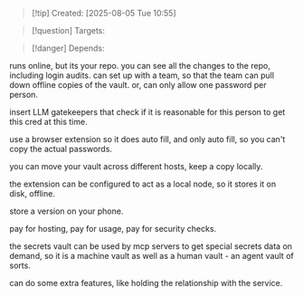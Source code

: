
>[!tip] Created: [2025-08-05 Tue 10:55]

>[!question] Targets: 

>[!danger] Depends: 

runs online, but its your repo.
you can see all the changes to the repo, including login audits.
can set up with a team, so that the team can pull down offline copies of the vault.
or, can only allow one password per person.

insert LLM gatekeepers that check if it is reasonable for this person to get this cred at this time.

use a browser extension so it does auto fill, and only auto fill, so you can't copy the actual passwords.

you can move your vault across different hosts, keep a copy locally.

the extension can be configured to act as a local node, so it stores it on disk, offline.

store a version on your phone.

pay for hosting, pay for usage, pay for security checks.

the secrets vault can be used by mcp servers to get special secrets data on demand, so it is a machine vault as well as a human vault - an agent vault of sorts.

can do some extra features, like holding the relationship with the service.